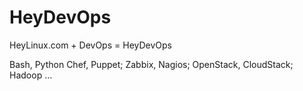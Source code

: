 HeyDevOps
=========

HeyLinux.com + DevOps = HeyDevOps

Bash, Python
Chef, Puppet; Zabbix, Nagios; OpenStack, CloudStack; 
Hadoop
...
